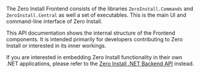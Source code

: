 The Zero Install Frontend consists of the libraries `ZeroInstall.Commands` and `ZeroInstall.Central` as well a set of executables. This is the main UI and command-line interface of Zero Install.

This API documentation shows the internal structure of the Frontend components. It is intended primarily for developers contributing to Zero Install or interested in its inner workings.

If you are interested in embedding Zero Install functionality in their own .NET applications, please refer to the [Zero Install .NET Backend API](http://0install.de/api/backend/) instead.
